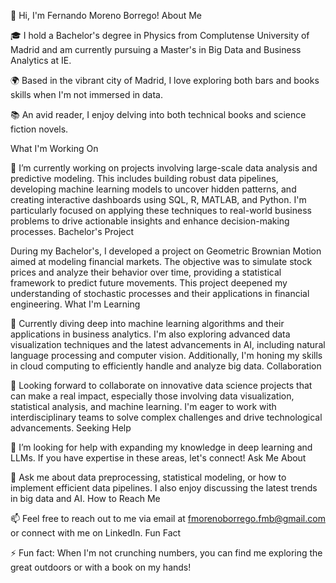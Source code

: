👋 Hi, I'm Fernando Moreno Borrego!
About Me

🎓 I hold a Bachelor's degree in Physics from Complutense University of Madrid and am currently pursuing a Master's in Big Data and Business Analytics at IE.

🌍 Based in the vibrant city of Madrid, I love exploring both bars and books skills when I'm not immersed in data.

📚 An avid reader, I enjoy delving into both technical books and science fiction novels.


What I'm Working On

🔭 I’m currently working on projects involving large-scale data analysis and predictive modeling. This includes building robust data pipelines, developing machine learning models to uncover hidden patterns, and creating interactive dashboards using SQL, R, MATLAB, and Python. I'm particularly focused on applying these techniques to real-world business problems to drive actionable insights and enhance decision-making processes.
Bachelor's Project

During my Bachelor's, I developed a project on Geometric Brownian Motion aimed at modeling financial markets. The objective was to simulate stock prices and analyze their behavior over time, providing a statistical framework to predict future movements. This project deepened my understanding of stochastic processes and their applications in financial engineering.
What I'm Learning

🌱 Currently diving deep into machine learning algorithms and their applications in business analytics. I'm also exploring advanced data visualization techniques and the latest advancements in AI, including natural language processing and computer vision. Additionally, I'm honing my skills in cloud computing to efficiently handle and analyze big data.
Collaboration

👯 Looking forward to collaborate on innovative data science projects that can make a real impact, especially those involving data visualization, statistical analysis, and machine learning. I'm eager to work with interdisciplinary teams to solve complex challenges and drive technological advancements.
Seeking Help

🤔 I’m looking for help with expanding my knowledge in deep learning and LLMs. If you have expertise in these areas, let's connect!
Ask Me About

💬 Ask me about data preprocessing, statistical modeling, or how to implement efficient data pipelines. I also enjoy discussing the latest trends in big data and AI.
How to Reach Me

📫 Feel free to reach out to me via email at fmorenoborrego.fmb@gmail.com or connect with me on LinkedIn.
Fun Fact

⚡ Fun fact: When I'm not crunching numbers, you can find me exploring the great outdoors or with a book on my hands!
